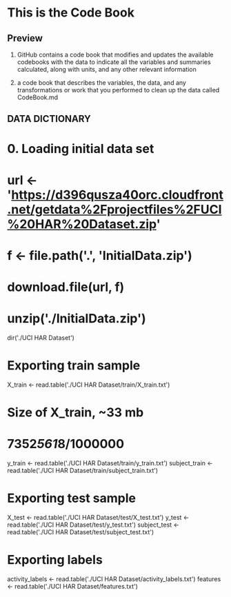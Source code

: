 # This is the Code Book
## Preview
1. GitHub contains a code book that modifies and updates the available codebooks with the data to indicate all the variables and summaries calculated, along with units, and any other relevant information

2. a code book that describes the variables, the data, and any transformations or work that you performed to clean up the data called CodeBook.md


## DATA DICTIONARY

# 0. Loading initial data set
# url <- 'https://d396qusza40orc.cloudfront.net/getdata%2Fprojectfiles%2FUCI%20HAR%20Dataset.zip'
# f <- file.path('.', 'InitialData.zip')
# download.file(url, f)
# unzip('./InitialData.zip')

dir('./UCI HAR Dataset')

# Exporting train sample
X_train <- read.table('./UCI HAR Dataset/train/X_train.txt')
# Size of X_train, ~33 mb
# 7352*561*8/1000000
y_train <- read.table('./UCI HAR Dataset/train/y_train.txt')
subject_train <- read.table('./UCI HAR Dataset/train/subject_train.txt')

# Exporting test sample
X_test <- read.table('./UCI HAR Dataset/test/X_test.txt')
y_test <- read.table('./UCI HAR Dataset/test/y_test.txt')
subject_test <- read.table('./UCI HAR Dataset/test/subject_test.txt')

# Exporting labels
activity_labels <- read.table('./UCI HAR Dataset/activity_labels.txt')
features <- read.table('./UCI HAR Dataset/features.txt')

